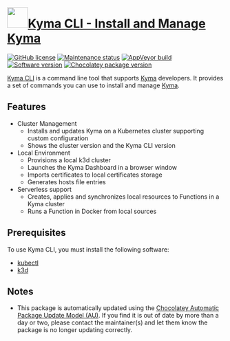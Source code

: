 # [<img src="https://cdn.jsdelivr.net/gh/dgalbraith/chocolatey-packages@d383fd7535734bf188270215b83a0aa2291e431e/icons/kyma-cli.png" width="48" height="48"/>Kyma CLI - Install and Manage Kyma](https://chocolatey.org/packages/kyma-cli)

[![GitHub license](https://img.shields.io/github/license/kyma-project/kyma-cli)](https://github.com/kyma-project/cli/blob/master/LICENCE/)
[![Maintenance status](https://img.shields.io/badge/maintained%3F-yes-green.svg)](https://github.com/dgalbraith/chocolatey-packages/graphs/commit-activity)
[![AppVeyor build](https://img.shields.io/appveyor/ci/dgalbraith/chocolatey-packages)](https://ci.appveyor.com/project/dgalbraith/chocolatey-packages)
[![Software version](https://img.shields.io/badge/version-3.2.0-blue)](https://github.com/kyma-project/cli/releases/tags/3.2.0)
[![Chocolatey package version](https://img.shields.io/chocolatey/v/kyma-cli?label=Chocolatey)](https://chocolatey.org/packages/kyma-cli)

[Kyma CLI](https://github.com/kyma-project/cli) is a command line tool that supports [Kyma](https://kyma-project.io/) developers. It provides a set of commands you can use to install and manage [Kyma](https://kyma-project.io/).

## Features

* Cluster Management
  * Installs and updates Kyma on a Kubernetes cluster supporting custom configuration
  * Shows the cluster version and the Kyma CLI version
* Local Environment
  * Provisions a local k3d cluster
  * Launches the Kyma Dashboard in a browser window
  * Imports certificates to local certificates storage
  * Generates hosts file entries
* Serverless support
  * Creates, applies and synchronizes local resources to Functions in a Kyma cluster
  * Runs a Function in Docker from local sources

## Prerequisites

To use Kyma CLI, you must install the following software:

* [kubectl](https://github.com/kubernetes/kubectl)
* [k3d](https://www.chocolatey.org/packages/k3d)

## Notes

* This package is automatically updated using the [Chocolatey Automatic Package Update Model (AU)](https://github.com/majkinetor/au/blob/master/README.md).
  If you find it is out of date by more than a day or two, please contact the maintainer(s) and let them know the package is no longer updating correctly.
